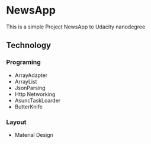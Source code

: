 # NewsApp
This is a simple Project NewsApp to Udacity nanodegree

 ## Technology
 
 ### Programing
 - ArrayAdapter
 - ArrayList
 - JsonParsing
 - Http Networking
 - AsuncTaskLoarder
 - ButterKnife
 
 ### Layout
 - Material Design
